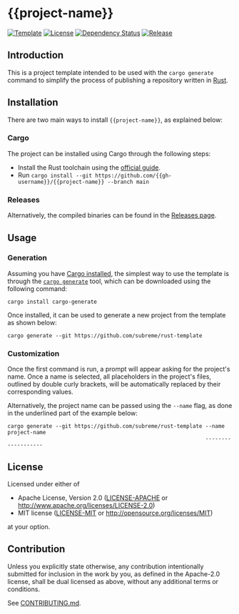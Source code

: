 # {{project-name}}

[![Template](https://img.shields.io/badge/template-subreme%2Frust--template-orange)](https://github.com/subreme/rust-template/)
[![License](https://img.shields.io/badge/license-MIT%2FApache--2.0-green)](https://github.com/{{gh-username}}/{{project-name}}/#license)
[![Dependency
Status](https://deps.rs/repo/github/subreme/rust-template/status.svg)](https://deps.rs/repo/github/subreme/rust-template)
[![Release](https://img.shields.io/github/v/release/{{gh-username}}/{{project-name}}?color=blue&sort=semver)](https://github.com/{{gh-username}}/{{project-name}}/releases/latest/)

## Introduction

This is a project template intended to be used with the `cargo generate`
command to simplify the process of publishing a repository written in
[Rust](https://www.rust-lang.org/).

## Installation

There are two main ways to install `{{project-name}}`, as explained
below:

### Cargo

The project can be installed using Cargo through the following steps:

- Install the Rust toolchain using the [official
  guide](https://www.rust-lang.org/tools/install).
- Run `cargo install --git
  https://github.com/{{gh-username}}/{{project-name}} --branch main`

### Releases

Alternatively, the compiled binaries can be found in the [Releases
page](https://github.com/{{gh-username}}/{{project-name}}/releases/latest).

## Usage

### Generation

Assuming you have [Cargo
installed](https://www.rust-lang.org/tools/install), the simplest way to
use the template is through the [`cargo
generate`](https://crates.io/crates/cargo-generate) tool, which can be
downloaded using the following command:

```console
cargo install cargo-generate
```

Once installed, it can be used to generate a new project from the
template as shown below:

```console
cargo generate --git https://github.com/subreme/rust-template
```

### Customization

Once the first command is run, a prompt will appear asking for the
project's name. Once a name is selected, all placeholders in the
project's files, outlined by double curly brackets, will be
automatically replaced by their corresponding values.

Alternatively, the project name can be passed using the `--name` flag,
as done in the underlined part of the example below:

```console
cargo generate --git https://github.com/subreme/rust-template --name project-name
                                                              -------------------
```

## License

Licensed under either of

- Apache License, Version 2.0 ([LICENSE-APACHE](LICENSE-APACHE) or
  <http://www.apache.org/licenses/LICENSE-2.0>)
- MIT license ([LICENSE-MIT](LICENSE-MIT) or
  <http://opensource.org/licenses/MIT>)

at your option.

## Contribution

Unless you explicitly state otherwise, any contribution intentionally
submitted for inclusion in the work by you, as defined in the Apache-2.0
license, shall be dual licensed as above, without any additional terms
or conditions.

See [CONTRIBUTING.md](CONTRIBUTING.md).
